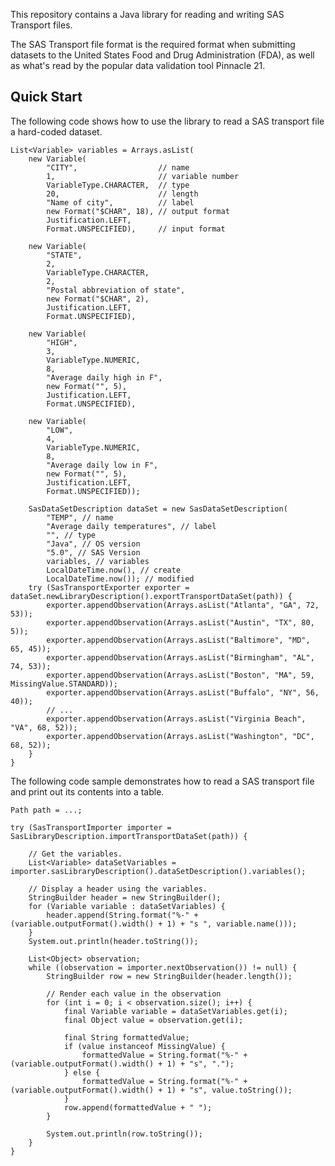 This repository contains a Java library for reading and writing SAS Transport files.

The SAS Transport file format is the required format when submitting datasets to the
United States Food and Drug Administration (FDA), as well as what's read by the popular
data validation tool Pinnacle 21.

Quick Start
-----------

The following code shows how to use the library to read a SAS transport file a hard-coded dataset.

    List<Variable> variables = Arrays.asList(
        new Variable(
            "CITY",                  // name
            1,                       // variable number
            VariableType.CHARACTER,  // type
            20,                      // length
            "Name of city",          // label
            new Format("$CHAR", 18), // output format
            Justification.LEFT,
            Format.UNSPECIFIED),     // input format

        new Variable(
            "STATE",
            2,
            VariableType.CHARACTER,
            2,
            "Postal abbreviation of state",
            new Format("$CHAR", 2),
            Justification.LEFT,
            Format.UNSPECIFIED),

        new Variable(
            "HIGH",
            3,
            VariableType.NUMERIC,
            8,
            "Average daily high in F",
            new Format("", 5),
            Justification.LEFT,
            Format.UNSPECIFIED),

        new Variable(
            "LOW",
            4,
            VariableType.NUMERIC,
            8,
            "Average daily low in F",
            new Format("", 5),
            Justification.LEFT,
            Format.UNSPECIFIED));

        SasDataSetDescription dataSet = new SasDataSetDescription(
            "TEMP", // name
            "Average daily temperatures", // label
            "", // type
            "Java", // OS version
            "5.0", // SAS Version
            variables, // variables
            LocalDateTime.now(), // create
            LocalDateTime.now()); // modified
        try (SasTransportExporter exporter = dataSet.newLibraryDescription().exportTransportDataSet(path)) {
            exporter.appendObservation(Arrays.asList("Atlanta", "GA", 72, 53));
            exporter.appendObservation(Arrays.asList("Austin", "TX", 80, 5));
            exporter.appendObservation(Arrays.asList("Baltimore", "MD", 65, 45));
            exporter.appendObservation(Arrays.asList("Birmingham", "AL", 74, 53));
            exporter.appendObservation(Arrays.asList("Boston", "MA", 59, MissingValue.STANDARD));
            exporter.appendObservation(Arrays.asList("Buffalo", "NY", 56, 40));
            // ...
            exporter.appendObservation(Arrays.asList("Virginia Beach", "VA", 68, 52));
            exporter.appendObservation(Arrays.asList("Washington", "DC", 68, 52));
        }
    }

The following code sample demonstrates how to read a SAS transport file and print out its contents into a table.

    Path path = ...;
   
    try (SasTransportImporter importer = SasLibraryDescription.importTransportDataSet(path)) {
   
        // Get the variables.
        List<Variable> dataSetVariables = importer.sasLibraryDescription().dataSetDescription().variables();
   
        // Display a header using the variables.
        StringBuilder header = new StringBuilder();
        for (Variable variable : dataSetVariables) {
            header.append(String.format("%-" + (variable.outputFormat().width() + 1) + "s ", variable.name()));
        }
        System.out.println(header.toString());
   
        List<Object> observation;
        while ((observation = importer.nextObservation()) != null) {
            StringBuilder row = new StringBuilder(header.length());
   
            // Render each value in the observation
            for (int i = 0; i < observation.size(); i++) {
                final Variable variable = dataSetVariables.get(i);
                final Object value = observation.get(i);
   
                final String formattedValue;
                if (value instanceof MissingValue) {
                    formattedValue = String.format("%-" + (variable.outputFormat().width() + 1) + "s", ".");
                } else {
                    formattedValue = String.format("%-" + (variable.outputFormat().width() + 1) + "s", value.toString());
                }
                row.append(formattedValue + " ");
            }
   
            System.out.println(row.toString());
        }
    }


